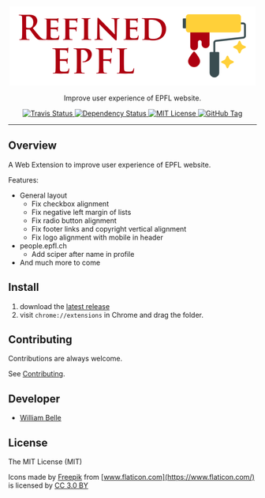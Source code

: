 <p align="center">
  <img alt="Refined EPFL" src="https://raw.githubusercontent.com/williambelle/refined-epfl/master/docs/readme/readme-logo.png">
</p>

<p align="center">
  Improve user experience of EPFL website.
</p>

<p align="center">
  <a href="https://travis-ci.org/williambelle/refined-epfl">
    <img alt="Travis Status" src="https://travis-ci.org/williambelle/refined-epfl.svg?branch=master">
  </a>
  <a href="https://david-dm.org/williambelle/refined-epfl">
    <img alt="Dependency Status" src="https://david-dm.org/williambelle/refined-epfl/status.svg"/>
  </a>
  <a href="https://raw.githubusercontent.com/williambelle/refined-epfl/master/LICENSE">
    <img alt="MIT License" src="https://img.shields.io/badge/license-MIT-blue.svg">
  </a>
  <a href='https://github.com/williambelle/refined-epfl/tags'>
    <img alt="GitHub Tag" src="https://img.shields.io/github/tag/williambelle/refined-epfl.svg" />
  </a>
</p>

---

Overview
--------

A Web Extension to improve user experience of EPFL website.

Features:

  * General layout
    * Fix checkbox alignment
    * Fix negative left margin of lists
    * Fix radio button alignment
    * Fix footer links and copyright vertical alignment
    * Fix logo alignment with mobile in header
  * people.epfl.ch
    * Add sciper after name in profile
  * And much more to come

Install
-------

  1. download the [latest release](https://github.com/williambelle/refined-epfl/releases/latest)
  2. visit `chrome://extensions` in Chrome and drag the folder.

Contributing
------------

Contributions are always welcome.

See [Contributing](CONTRIBUTING.md).

Developer
---------

  * [William Belle](https://github.com/williambelle)

License
-------

The MIT License (MIT)

Icons made by [Freepik](https://www.freepik.com/) from
[www.flaticon.com](https://www.flaticon.com/) is licensed by
[CC 3.0 BY](http://creativecommons.org/licenses/by/3.0/)
